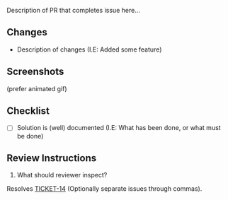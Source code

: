 Description of PR that completes issue here...

## Changes

-   Description of changes (I.E: Added some feature)

## Screenshots

(prefer animated gif)

## Checklist

-   [ ] Solution is (well) documented (I.E: What has been done, or what must be done)

## Review Instructions

1. What should reviewer inspect?

Resolves [TICKET-14](ISSUE_LINK) (Optionally separate issues through commas).
